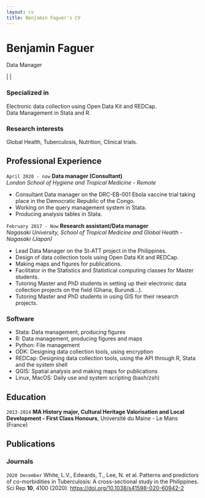 ```yaml
---
layout: cv
title: Benjamin Faguer's CV
---
```


<head>
<script src="https://kit.fontawesome.com/b8bf574a75.js" crossorigin="anonymous"></script>
</head>

# Benjamin Faguer
Data Manager

<div id="webaddress">
<a href="mailto:benjamin.faguer@tutanota.com"><i class="fas fa-envelope"></i></a>
| <a href="https://www.linkedin.com/in/benjamin-faguer-92b59282/"><i class="fab fa-linkedin"></i></a>
| <a href="https://github.com/benjaminFaguer"><i class="fab fa-github"></i></a>
</div>

### Specialized in

Electronic data collection using Open Data Kit and REDCap.  
Data Management in Stata and R.

### Research interests

Global Health, Tuberculosis, Nutrition, Clinical trials.

## Professional Experience

`April 2020 - now`
__Data manager (Consultant)__  
_London School of Hygiene and Tropical Medicine - Remote_

- Consultant Data manager on the DRC-EB-001 Ebola vaccine trial taking place in the Democratic Republic of the Congo.
- Working on the query management system in Stata.
- Producing analysis tables in Stata.

`February 2017 - Now`
__Research assistant/Data manager__  
_Nagasaki University, School of Tropical Medicine and Global Health - Nagasaki (Japan)_

- Lead Data Manager on the St-ATT project in the Philippines.
- Design of data collection tools using Open Data Kit and REDCap.
- Making maps and figures for publications.
- Facilitator in the Statistics and Statistical computing classes for Master students.
- Tutoring Master and PhD students in setting up their electronic data collection projects on the field (Ghana, Burundi…).
- Tutoring Master and PhD students in using GIS for their research projects.

### Software
- Stata: Data management, producing figures
- R: Data management, producing figures and maps
- Python: File management
- ODK: Designing data collection tools, using encryption
- REDCap: Designing data collection tools, using the API through R, Stata and the system shell
- QGIS: Spatial analysis and making maps for publications
- Linux, MacOS: Daily use and system scripting (bash/zsh)

## Education

`2013-2014`
__MA History major, Cultural Heritage Valorisation and Local Development - First Class Honours__, Université du Maine - Le Mans (France)


## Publications

<!-- A list is also available [online](http://scholar.google.co.uk/citations?user=LTOTl0YAAAAJ) -->

### Journals

`2020 December`
White, L.V., Edwards, T., Lee, N. et al. Patterns and predictors of co-morbidities in Tuberculosis: A cross-sectional study in the Philippines. Sci Rep **10**, 4100 (2020). https://doi.org/10.1038/s41598-020-60942-2


<!-- ### Footer

Last updated: June 2021 -->


